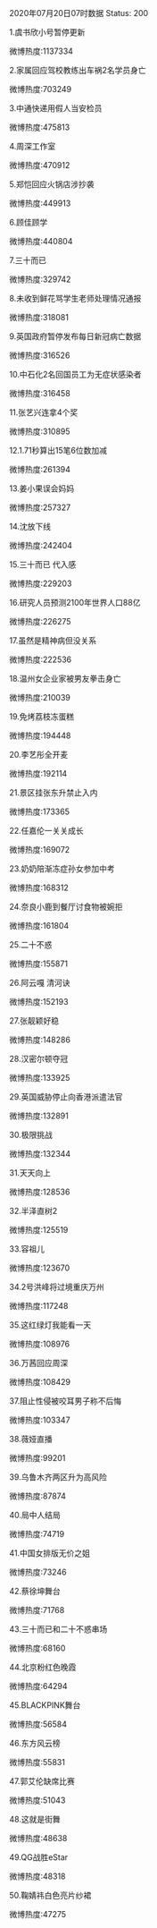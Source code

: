 2020年07月20日07时数据
Status: 200

1.虞书欣小号暂停更新

微博热度:1137334

2.家属回应驾校教练出车祸2名学员身亡

微博热度:703249

3.中通快递用假人当安检员

微博热度:475813

4.周深工作室

微博热度:470912

5.郑恺回应火锅店涉抄袭

微博热度:449913

6.顾佳顾学

微博热度:440804

7.三十而已

微博热度:329742

8.未收到鲜花骂学生老师处理情况通报

微博热度:318081

9.英国政府暂停发布每日新冠病亡数据

微博热度:316526

10.中石化2名回国员工为无症状感染者

微博热度:316458

11.张艺兴连拿4个奖

微博热度:310895

12.1.71秒算出15笔6位数加减

微博热度:261394

13.姜小果误会妈妈

微博热度:257327

14.沈放下线

微博热度:242404

15.三十而已 代入感

微博热度:229203

16.研究人员预测2100年世界人口88亿

微博热度:226275

17.虽然是精神病但没关系

微博热度:222536

18.温州女企业家被男友拳击身亡

微博热度:210039

19.免烤荔枝冻蛋糕

微博热度:194448

20.李艺彤全开麦

微博热度:192114

21.景区挂张东升禁止入内

微博热度:173365

22.任嘉伦一关关成长

微博热度:169072

23.奶奶陪渐冻症孙女参加中考

微博热度:168312

24.奈良小鹿到餐厅讨食物被婉拒

微博热度:161804

25.二十不惑

微博热度:155871

26.阿云嘎 清河诀

微博热度:152193

27.张靓颖好稳

微博热度:148286

28.汉密尔顿夺冠

微博热度:133925

29.英国威胁停止向香港派遣法官

微博热度:132891

30.极限挑战

微博热度:132344

31.天天向上

微博热度:128536

32.半泽直树2

微博热度:125519

33.容祖儿

微博热度:123670

34.2号洪峰将过境重庆万州

微博热度:117248

35.这红绿灯我能看一天

微博热度:108976

36.万茜回应周深

微博热度:108429

37.阻止性侵被咬耳男子称不后悔

微博热度:103347

38.薇娅直播

微博热度:99201

39.乌鲁木齐两区升为高风险

微博热度:87874

40.局中人结局

微博热度:74719

41.中国女排版无价之姐

微博热度:73246

42.蔡徐坤舞台

微博热度:71768

43.三十而已和二十不惑串场

微博热度:68160

44.北京粉红色晚霞

微博热度:64294

45.BLACKPINK舞台

微博热度:56584

46.东方风云榜

微博热度:55831

47.郭艾伦缺席比赛

微博热度:51043

48.这就是街舞

微博热度:48638

49.QG战胜eStar

微博热度:48318

50.鞠婧祎白色亮片纱裙

微博热度:47275

